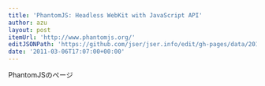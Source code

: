 ```yaml
---
title: 'PhantomJS: Headless WebKit with JavaScript API'
author: azu
layout: post
itemUrl: 'http://www.phantomjs.org/'
editJSONPath: 'https://github.com/jser/jser.info/edit/gh-pages/data/2011/03/index.json'
date: '2011-03-06T17:07:00+00:00'
---
```

PhantomJSのページ
